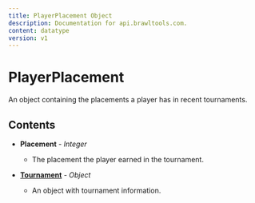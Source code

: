 ```yaml
---
title: PlayerPlacement Object
description: Documentation for api.brawltools.com.
content: datatype
version: v1
---
```


# PlayerPlacement

An object containing the placements a player has in recent tournaments.

## Contents

- **Placement** - _Integer_
  - The placement the player earned in the tournament.

- **<a href="tournament">Tournament</a>** - _Object_
  - An object with tournament information.
